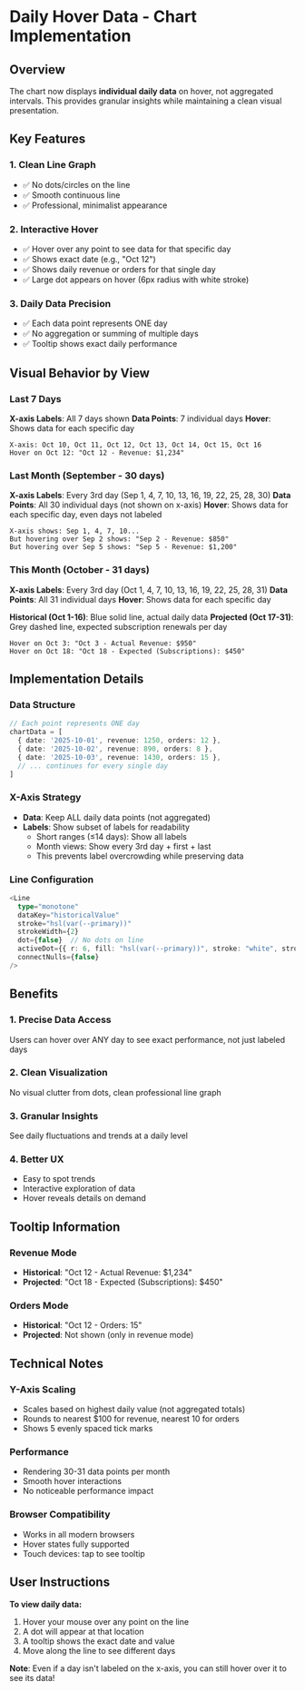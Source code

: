 # Daily Hover Data - Chart Implementation

## Overview
The chart now displays **individual daily data** on hover, not aggregated intervals. This provides granular insights while maintaining a clean visual presentation.

## Key Features

### 1. **Clean Line Graph**
- ✅ No dots/circles on the line
- ✅ Smooth continuous line
- ✅ Professional, minimalist appearance

### 2. **Interactive Hover**
- ✅ Hover over any point to see data for that specific day
- ✅ Shows exact date (e.g., "Oct 12")
- ✅ Shows daily revenue or orders for that single day
- ✅ Large dot appears on hover (6px radius with white stroke)

### 3. **Daily Data Precision**
- ✅ Each data point represents ONE day
- ✅ No aggregation or summing of multiple days
- ✅ Tooltip shows exact daily performance

## Visual Behavior by View

### Last 7 Days
**X-axis Labels**: All 7 days shown
**Data Points**: 7 individual days
**Hover**: Shows data for each specific day
```
X-axis: Oct 10, Oct 11, Oct 12, Oct 13, Oct 14, Oct 15, Oct 16
Hover on Oct 12: "Oct 12 - Revenue: $1,234"
```

### Last Month (September - 30 days)
**X-axis Labels**: Every 3rd day (Sep 1, 4, 7, 10, 13, 16, 19, 22, 25, 28, 30)
**Data Points**: All 30 individual days (not shown on x-axis)
**Hover**: Shows data for each specific day, even days not labeled
```
X-axis shows: Sep 1, 4, 7, 10...
But hovering over Sep 2 shows: "Sep 2 - Revenue: $850"
But hovering over Sep 5 shows: "Sep 5 - Revenue: $1,200"
```

### This Month (October - 31 days)
**X-axis Labels**: Every 3rd day (Oct 1, 4, 7, 10, 13, 16, 19, 22, 25, 28, 31)
**Data Points**: All 31 individual days
**Hover**: Shows data for each specific day

**Historical (Oct 1-16)**: Blue solid line, actual daily data
**Projected (Oct 17-31)**: Grey dashed line, expected subscription renewals per day

```
Hover on Oct 3: "Oct 3 - Actual Revenue: $950"
Hover on Oct 18: "Oct 18 - Expected (Subscriptions): $450"
```

## Implementation Details

### Data Structure
```typescript
// Each point represents ONE day
chartData = [
  { date: '2025-10-01', revenue: 1250, orders: 12 },
  { date: '2025-10-02', revenue: 890, orders: 8 },
  { date: '2025-10-03', revenue: 1430, orders: 15 },
  // ... continues for every single day
]
```

### X-Axis Strategy
- **Data**: Keep ALL daily data points (not aggregated)
- **Labels**: Show subset of labels for readability
  - Short ranges (≤14 days): Show all labels
  - Month views: Show every 3rd day + first + last
  - This prevents label overcrowding while preserving data

### Line Configuration
```typescript
<Line
  type="monotone"
  dataKey="historicalValue"
  stroke="hsl(var(--primary))"
  strokeWidth={2}
  dot={false}  // No dots on line
  activeDot={{ r: 6, fill: "hsl(var(--primary))", stroke: "white", strokeWidth: 2 }}  // Shows on hover
  connectNulls={false}
/>
```

## Benefits

### 1. **Precise Data Access**
Users can hover over ANY day to see exact performance, not just labeled days

### 2. **Clean Visualization**
No visual clutter from dots, clean professional line graph

### 3. **Granular Insights**
See daily fluctuations and trends at a daily level

### 4. **Better UX**
- Easy to spot trends
- Interactive exploration of data
- Hover reveals details on demand

## Tooltip Information

### Revenue Mode
- **Historical**: "Oct 12 - Actual Revenue: $1,234"
- **Projected**: "Oct 18 - Expected (Subscriptions): $450"

### Orders Mode
- **Historical**: "Oct 12 - Orders: 15"
- **Projected**: Not shown (only in revenue mode)

## Technical Notes

### Y-Axis Scaling
- Scales based on highest daily value (not aggregated totals)
- Rounds to nearest $100 for revenue, nearest 10 for orders
- Shows 5 evenly spaced tick marks

### Performance
- Rendering 30-31 data points per month
- Smooth hover interactions
- No noticeable performance impact

### Browser Compatibility
- Works in all modern browsers
- Hover states fully supported
- Touch devices: tap to see tooltip

## User Instructions

**To view daily data:**
1. Hover your mouse over any point on the line
2. A dot will appear at that location
3. A tooltip shows the exact date and value
4. Move along the line to see different days

**Note**: Even if a day isn't labeled on the x-axis, you can still hover over it to see its data!

